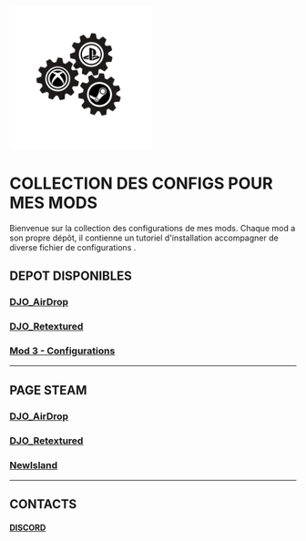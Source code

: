 <img src="logo_acss.gif" width="250" height="250">

# COLLECTION DES CONFIGS POUR MES MODS
Bienvenue sur la collection des configurations de mes mods. Chaque mod a son propre dépôt, il contienne un tutoriel d'installation accompagner de diverse fichier de configurations .

## DEPOT DISPONIBLES

### [DJO_AirDrop](https://github.com/tonpseudo/config-mod1)
### [DJO_Retextured](https://github.com/Djolehaineux/DJO_Retextured/tree/main)
### [Mod 3 - Configurations](https://github.com/tonpseudo/config-mod3)

---
## PAGE STEAM
### [DJO_AirDrop](https://steamcommunity.com/sharedfiles/filedetails/?id=3384470777)
### [DJO_Retextured](https://steamcommunity.com/sharedfiles/filedetails/?id=3047075708)
### [NewIsland](https://steamcommunity.com/sharedfiles/filedetails/?id=3197692014)

---
## CONTACTS
#### [DISCORD](https://discord.gg/UXNKcxApkU)
